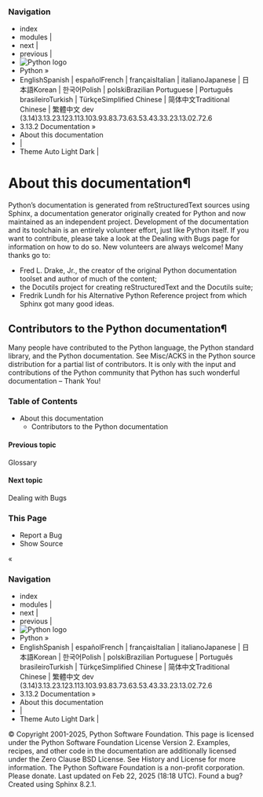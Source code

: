 ### Navigation
  * index
  * modules |
  * next |
  * previous |
  * ![Python logo](https://docs.python.org/3/_static/py.svg)
  * Python »
  * EnglishSpanish | españolFrench | françaisItalian | italianoJapanese | 日本語Korean | 한국어Polish | polskiBrazilian Portuguese | Português brasileiroTurkish | TürkçeSimplified Chinese | 简体中文Traditional Chinese | 繁體中文
dev (3.14)3.13.23.123.113.103.93.83.73.63.53.43.33.23.13.02.72.6
  * 3.13.2 Documentation » 
  * About this documentation
  * | 
  * Theme  Auto Light Dark |


# About this documentation¶
Python’s documentation is generated from reStructuredText sources using Sphinx, a documentation generator originally created for Python and now maintained as an independent project.
Development of the documentation and its toolchain is an entirely volunteer effort, just like Python itself. If you want to contribute, please take a look at the Dealing with Bugs page for information on how to do so. New volunteers are always welcome!
Many thanks go to:
  * Fred L. Drake, Jr., the creator of the original Python documentation toolset and author of much of the content;
  * the Docutils project for creating reStructuredText and the Docutils suite;
  * Fredrik Lundh for his Alternative Python Reference project from which Sphinx got many good ideas.


## Contributors to the Python documentation¶
Many people have contributed to the Python language, the Python standard library, and the Python documentation. See Misc/ACKS in the Python source distribution for a partial list of contributors.
It is only with the input and contributions of the Python community that Python has such wonderful documentation – Thank You!
### Table of Contents
  * About this documentation
    * Contributors to the Python documentation


#### Previous topic
Glossary
#### Next topic
Dealing with Bugs
### This Page
  * Report a Bug
  * Show Source 


«
### Navigation
  * index
  * modules |
  * next |
  * previous |
  * ![Python logo](https://docs.python.org/3/_static/py.svg)
  * Python »
  * EnglishSpanish | españolFrench | françaisItalian | italianoJapanese | 日本語Korean | 한국어Polish | polskiBrazilian Portuguese | Português brasileiroTurkish | TürkçeSimplified Chinese | 简体中文Traditional Chinese | 繁體中文
dev (3.14)3.13.23.123.113.103.93.83.73.63.53.43.33.23.13.02.72.6
  * 3.13.2 Documentation » 
  * About this documentation
  * | 
  * Theme  Auto Light Dark |


©  Copyright  2001-2025, Python Software Foundation. This page is licensed under the Python Software Foundation License Version 2. Examples, recipes, and other code in the documentation are additionally licensed under the Zero Clause BSD License. See History and License for more information. The Python Software Foundation is a non-profit corporation. Please donate. Last updated on Feb 22, 2025 (18:18 UTC). Found a bug? Created using Sphinx 8.2.1. 
